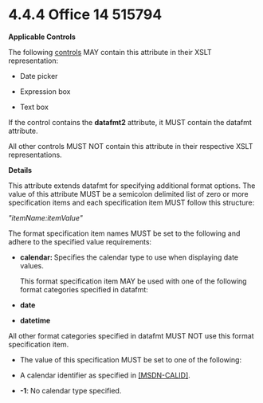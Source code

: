 <html dir="LTR" xmlns:mshelp="http://msdn.microsoft.com/mshelp" xmlns:ddue="http://ddue.schemas.microsoft.com/authoring/2003/5" xmlns:xlink="http://www.w3.org/1999/xlink" xmlns:tool="http://www.microsoft.com/tooltip">
 <body>
 <div id="header">
 <h1 class="heading">4.4.4 Office 14 515794</h1>
 </div>
 <div id="mainSection">
 <div id="mainBody">
 <div id="allHistory" class="saveHistory"></div>
 <div id="sectionSection0" class="section" name="collapseableSection">
 

<p><b>Applicable Controls</b></p>

<p>The following <a href="f6104033-4e55-48ec-9da1-1b5b736b4dec.md#gt_3c89d16f-a826-4166-96ab-bf13e65b1a40">controls</a> MAY contain this
attribute in their XSLT representation:</p>

<ul><li><p><span><span> 
</span></span>Date picker</p>

</li><li><p><span><span> 
</span></span>Expression box</p>

</li><li><p><span><span> 
</span></span>Text box</p>

</li></ul><p>If the control contains the <b>datafmt2</b> attribute, it
MUST contain the datafmt attribute.</p>

<p>All other controls MUST NOT contain this attribute in their
respective XSLT representations.</p>

<p><b>Details</b></p>

<p>This attribute extends datafmt for specifying additional
format options. The value of this attribute MUST be a semicolon delimited list
of zero or more specification items and each specification item MUST follow
this structure:</p>

<p><i>&quot;itemName:itemValue&quot;</i></p>

<p>The format specification item names MUST be set to the
following and adhere to the specified value requirements:</p>

<ul><li><p><span><span> 
</span></span><b>calendar: </b>Specifies the calendar type to use when
displaying date values.</p>

<p>This format specification item MAY be used with one
of the following format categories specified in datafmt:</p>

</li><li><p><span><span> 
</span></span><b>date</b></p>

</li><li><p><span><span> 
</span></span><b>datetime</b></p>

</li></ul><p>All other format categories specified in datafmt MUST NOT
use this format specification item.</p>

<ul><li><p><span><span> 
</span></span>The value of this specification MUST be set to one of the
following:</p>

</li><li><p><span><span> 
</span></span>A calendar identifier as specified in <a href="https://go.microsoft.com/fwlink/?LinkId=155320">[MSDN-CALID]</a>.</p>

</li><li><p><span><span> 
</span></span><b>-1</b>: No calendar type specified.</p>

</li></ul>
 </div>
 </div>
 </div>
 </body>
</html>